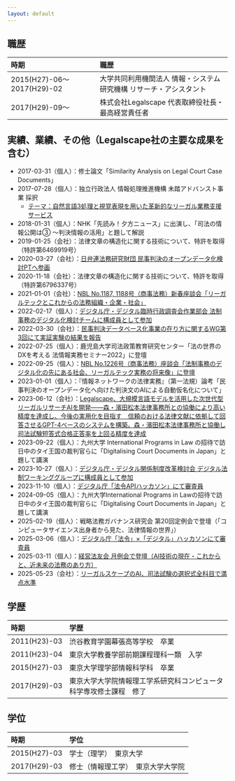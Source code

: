 ```yaml
---
layout: default
---
```


## 職歴

| 時期             | 職歴               |
|:----------------|:------------------|
| 2015(H27)-06～2017(H29)-02 | 大学共同利用機関法人 情報・システム研究機構 リサーチ・アシスタント |
| 2017(H29)-09〜 | 株式会社Legalscape 代表取締役社長・最高経営責任者 |

## 実績、業績、その他（Legalscape社の主要な成果を含む）

- 2017-03-31（個人）：修士論文「Similarity Analysis on Legal Court Case Documents」
- 2017-07-28（個人）：独立行政法人 情報処理推進機構 未踏アドバンスト事業 採択
	- [テーマ：自然言語3処理と視覚表現を用いた革新的なリーガル業務支援サービス](https://www.ipa.go.jp/jinzai/mitou/advanced/2017/gaiyou_m-1.html)
- 2018-01-31（個人）：NHK「先読み！夕方ニュース」に出演し、「司法の情報公開は③ ～判決情報の活用」と題して解説
- 2019-01-25（会社）：法律文章の構造化に関する技術について、特許を取得（特許第6469919号）
- 2020-03-27（会社）：[日弁連法務研究財団 民事判決のオープンデータ化検討PTへ参画](https://www.jlf.or.jp/work/hanketsuopendata-pt/)
- 2020-11-18（会社）：法律文章の構造化に関する技術について、特許を取得（特許第6796337号）
- 2021-01-01（会社）：[NBL No.1187, 1188号（商事法務）新春座談会「リーガルテックとこれからの法務組織・企業・社会」](https://www.shojihomu.co.jp/publishing/subscription_detail?id=45&category=2&sub_category=7&publish_id=45&cd=801187)
- 2022-02-17（個人）：[デジタル庁・デジタル臨時行政調査会作業部会 法制事務のデジタル化検討チームに構成員として参加](https://www.digital.go.jp/councils/administrative-research-wg-legal-practice-team)
- 2022-03-30（会社）：[民事判決データベース化事業の在り方に関するWG第3回にて実証実験の結果を報告](https://www.jlf.or.jp/wp-content/uploads/2022/06/jigyouwg_siryou20220330.pdf)
- 2022-07-25（個人）：鹿児島大学司法政策教育研究センター「法の世界のDXを考える 法情報実務セミナー2022」に登壇
- 2022-09-25（個人）：[NBL No.1226号（商事法務）座談会「法制事務のデジタル化の先にある社会、リーガルテック実務の将来像」に登壇](https://www.shojihomu.co.jp/publishing/subscription_detail?id=75&category=2&sub_category=7&publish_id=75&cd=801226)
- 2023-01-01（個人）：『情報ネットワークの法律実務』（第一法規）論考「民事判決のオープンデータ化へ向けた判決文のAIによる自動仮名化について」
- 2023-06-12（会社）：[Legalscape、大規模言語モデルを活用した次世代型リーガルリサーチAIを開発——森・濱田松本法律事務所との協働により高い精度を達成し、今後の実用化を目指す　信頼のおける法律文献に依拠して回答させるGPT-4ベースのシステムを構築。森・濱田松本法律事務所と協働し司法試験短答式合格正答率を上回る精度を達成](https://www.legalscape.co.jp/press/2023-06-12/)
- 2023-09-22（個人）：九州大学 International Programs in Law の招待で訪日中のタイ王国の裁判官らに「Digitalising Court Documents in Japan」と題して講演
- 2023-10-27（個人）：[デジタル庁・デジタル関係制度改革検討会 デジタル法制ワーキンググループに構成員として参加](https://www.digital.go.jp/councils/digital-system-reform-wg-legal-practice)
- 2023-11-10（個人）：[デジタル庁「法令APIハッカソン」にて審査員](https://www.digital.go.jp/policies/legal-practice/hackathon)
- 2024-09-05（個人）：九州大学International Programs in Lawの招待で訪日中のタイ王国の裁判官らに「Digitalising Court Documents in Japan」と題して講演
- 2025-02-19（個人）：戦略法務ガバナンス研究会 第20回定例会で登壇（「コンピュータサイエンス出身者から見た、法律情報の世界」）
- 2025-03-06（個人）：[デジタル庁「法令」×「デジタル」ハッカソンにて審査員](https://www.digital.go.jp/news/9fb5ef8e-c631-4974-96d9-0b145304c553)
- 2025-03-11（個人）：[経営法友会 月例会で登壇（AI技術の現在・これからと、近未来の法務のあり方）](https://www.keieihoyukai.jp/seminar/details/KHKS5123172)
- 2025-05-23（会社）：[リーガルスケープのAI、司法試験の選択式全科目で満点水準](https://www.nikkei.com/article/DGXZQOTG162CT0W5A510C2000000/)

## 学歴

| 時期             | 学歴               |
|:----------------|:------------------|
| 2011(H23)-03 | 渋谷教育学園幕張高等学校　卒業                            |
| 2011(H23)-04 | 東京大学教養学部前期課程理科一類　入学                      |
| 2015(H27)-03 | 東京大学理学部情報科学科　卒業                            |
| 2017(H29)-03 | 東京大学大学院情報理工学系研究科コンピュータ科学専攻修士課程　修了 |

## 学位

| 時期             | 学位               |
|:----------------|:------------------|
| 2015(H27)-03    | 学士（理学）　東京大学          |
| 2017(H29)-03    | 修士（情報理工学）　東京大学大学院 |
